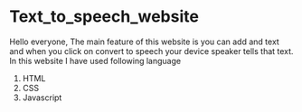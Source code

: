 # Text_to_speech_website
Hello everyone,
The main feature of this website is you can add and text and when you click on convert to speech your device speaker tells that text.
In this website I have used following language
1. HTML
2. CSS
3. Javascript
